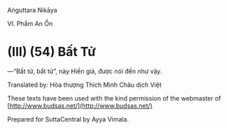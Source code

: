 Aṅguttara Nikāya

VI. Phẩm An Ổn

# (III) (54) Bất Tử

—“Bất tử, bất tử”, này Hiền giả, được nói đến như vậy.

Translated by: Hòa thượng Thích Minh Châu dịch Việt

These texts have been used with the kind permission of the webmaster of [http://www.budsas.net/](http://www.budsas.net/)

Prepared for SuttaCentral by Ayya Vimala.